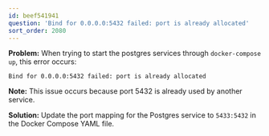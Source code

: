 ```yaml
---
id: beef541941
question: 'Bind for 0.0.0.0:5432 failed: port is already allocated'
sort_order: 2080
---
```


**Problem:** When trying to start the postgres services through `docker-compose up`, this error occurs:

```
Bind for 0.0.0.0:5432 failed: port is already allocated
```

**Note:** This issue occurs because port 5432 is already used by another service.

**Solution:** Update the port mapping for the Postgres service to `5433:5432` in the Docker Compose YAML file.